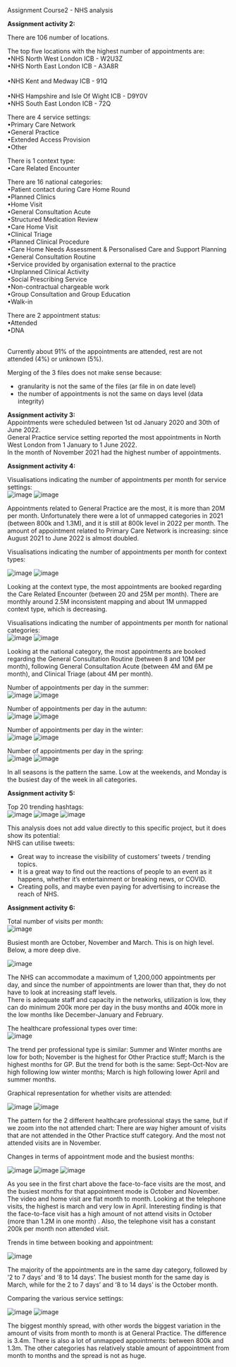 Assignment Course2 - NHS analysis

**Assignment activity 2:** <br>

There are 106 number of locations. <br>

The top five locations with the highest number of appointments are:<br>
  •NHS North West London ICB - W2U3Z <br>
  •NHS North East London ICB - A3A8R <br>          
  •NHS Kent and Medway ICB - 91Q <br>              
  •NHS Hampshire and Isle Of Wight ICB - D9Y0V<br>
  •NHS South East London ICB - 72Q  <br>           

There are 4 service settings:<br>
  •Primary Care Network<br>
  •General Practice<br>
  •Extended Access Provision<br>
  •Other<br>

There is 1 context type:<br>
  •Care Related Encounter<br>

There are 16 national categories:<br>
  •Patient contact during Care Home Round<br>
  •Planned Clinics<br>
  •Home Visit<br>
  •General Consultation Acute<br>
  •Structured Medication Review<br>
  •Care Home Visit<br>
  •Clinical Triage<br>
  •Planned Clinical Procedure<br>
  •Care Home Needs Assessment & Personalised Care and Support Planning<br>
  •General Consultation Routine<br>
  •Service provided by organisation external to the practice<br>
  •Unplanned Clinical Activity<br>
  •Social Prescribing Service<br>
  •Non-contractual chargeable work<br>
  •Group Consultation and Group Education<br>
  •Walk-in<br>

There are 2 appointment status:<br>
  •Attended<br>
  •DNA<br>
<br>

Currently about 91% of the appointments are attended, rest are not attended (4%) or unknown (5%).<br>

Merging of the 3 files does not make sense because:<br>
- granularity is not the same of the files (ar file in on date level)<br>
- the number of appointments is not the same on days level (data integrity)<br>

**Assignment activity 3:** <br>
Appointments were scheduled between 1st od January 2020 and 30th of June 2022. <br>
General Practice service setting reported the most appointments in North West London from 1 January to 1 June 2022.<br>
In the month of November 2021 had the highest number of appointments.<br>

**Assignment activity 4:** <br>

Visualisations indicating the number of appointments per month for service settings:<br>
![image](https://user-images.githubusercontent.com/108824849/197209959-71670f25-368c-4412-ad84-477dc5f6f047.png)
![image](https://user-images.githubusercontent.com/108824849/197209976-85fcdd89-0caf-45f1-9ad4-36e696e50f4c.png)

Appointments related to General Practice are the most, it is more than 20M per month. Unfortunately there were a lot of unmapped categories in 2021 (between 800k and 1.3M), and it is still at 800k level in 2022 per month. The amount of appointment related to Primary Care Network is increasing: since August 2021 to June 2022 is almost doubled. 

Visualisations indicating the number of appointments per month for context types:<br>

![image](https://user-images.githubusercontent.com/108824849/197210058-3a3e9657-a16b-4829-b01c-126dd3e16f13.png)
![image](https://user-images.githubusercontent.com/108824849/197210077-8483f4c4-9ea8-4e4f-9acf-7a3c3d2195d6.png)

Looking at the context type, the most appointments are booked regarding the Care Related Encounter (between 20 and 25M per month). There are monthly around 2.5M inconsistent mapping and about 1M unmapped context type, which is decreasing. 

Visualisations indicating the number of appointments per month for national categories:<br>
![image](https://user-images.githubusercontent.com/108824849/197210856-9a5ebd55-e853-4d74-aa44-259d6b4e75e1.png)
![image](https://user-images.githubusercontent.com/108824849/197210872-040666ea-6045-4d44-a2ea-87ea9bd19599.png)

Looking at the national category, the most appointments are booked regarding the General Consultation Routine (between 8 and 10M per month), following General Consultation Acute (between 4M and 6M pe month), and Clinical Triage (about 4M per month).

Number of appointments per day in the summer: <br>
![image](https://user-images.githubusercontent.com/108824849/197211440-725fda62-bc0a-4809-bcc7-a58dcb3f09b7.png)
![image](https://user-images.githubusercontent.com/108824849/197211461-89ca9681-7e2f-4ef1-afe7-c253770439b3.png)

Number of appointments per day in the autumn: <br>
![image](https://user-images.githubusercontent.com/108824849/197211549-67d843ba-5608-4a03-b63e-515d6b7e69af.png)
![image](https://user-images.githubusercontent.com/108824849/197211566-53c5de1d-a0d5-4526-a97b-40c3a9cdd092.png)

Number of appointments per day in the winter: <br>
![image](https://user-images.githubusercontent.com/108824849/197211620-ce3ac235-bdf8-4f8a-b66d-f2aacf2705f9.png)
![image](https://user-images.githubusercontent.com/108824849/197211659-4b27dd64-7da4-4a12-a4a6-6483d2688005.png)

Number of appointments per day in the spring: <br>
![image](https://user-images.githubusercontent.com/108824849/197211725-542a62d3-0279-4f3b-8139-aa7f33c03b25.png)
![image](https://user-images.githubusercontent.com/108824849/197211754-79f0c2ec-d3af-4be5-bbde-15821d591f0a.png)

In all seasons is the pattern the same. Low at the weekends, and Monday is the busiest day of the week in all categories.  

**Assignment activity 5:** <br>

Top 20 trending hashtags:<br>
![image](https://user-images.githubusercontent.com/108824849/197213028-944bd8c5-64e7-42c4-bb39-5d0e4735eda8.png)
![image](https://user-images.githubusercontent.com/108824849/197213250-50e06742-412c-43fa-9d41-7ce8540bf07b.png)
![image](https://user-images.githubusercontent.com/108824849/197213273-09fd55a1-e4c1-4506-bf39-66ec39e0e08a.png)

This analysis does not add value directly to this specific project, but it does show its potential: <br>
NHS can utilise tweets:<br>
-	Great way to increase the visibility of customers’ tweets / trending topics.<br>
-	It is a great way to find out the reactions of people to an event as it happens, whether it’s entertainment or breaking news, or COVID. <br>
-	Creating polls, and maybe even paying for advertising to increase the reach of NHS.<br>

**Assignment activity 6:** <br>

Total number of visits per month:<br>
![image](https://user-images.githubusercontent.com/108824849/197217085-97b8b4fb-d89b-4716-afea-89d62f51a22e.png)

Busiest month are October, November and March. This is on high level. Below, a more deep dive.<br>

![image](https://user-images.githubusercontent.com/108824849/197217235-c9da5cd9-a1bf-41a8-902f-8c5bf5221bf9.png)

The NHS can accommodate a maximum of 1,200,000 appointments per day, and since the number of appointments are lower than that, they do not have to look at increasing staff levels. <br>
There is adequate staff and capacity in the networks, utilization is low, they can do minimum 200k more per day in the busy months and 400k more in the low months like December-January and February. <br>

The healthcare professional types over time:<br>
![image](https://user-images.githubusercontent.com/108824849/197217503-d5580a54-3fb4-427d-9868-7fc42061d0cf.png)

The trend per professional type is similar: Summer and Winter months are low for both; November is the highest for Other Practice stuff; March is the highest months for GP. But the trend for both is the same: Sept-Oct-Nov are high following low winter months; March is high following lower April and summer months. 

Graphical representation for whether visits are attended:<br>

![image](https://user-images.githubusercontent.com/108824849/197237828-ab6e03f2-7d76-4ff1-ae5a-ceede80ab605.png)
![image](https://user-images.githubusercontent.com/108824849/197237847-1d1af586-b952-4d54-abfb-69879cc20993.png)

The pattern for the 2 different healthcare professional stays the same, but if we zoom into the not attended chart: There are way higher amount of visits that are not attended in the Other Practice stuff category.  And the most not attended visits are in November. 

Changes in terms of appointment mode and the busiest months:<br>

![image](https://user-images.githubusercontent.com/108824849/197241052-7ab4692d-7a66-4e5b-8244-6558dae4694c.png)
![image](https://user-images.githubusercontent.com/108824849/197242622-2907bcd7-3fea-4313-9ffc-2286dafddb7a.png)
![image](https://user-images.githubusercontent.com/108824849/197241073-5b15da4e-7729-4730-9661-68c90582306b.png)

As you see in the first chart above the face-to-face visits are the most, and the busiest months for that appointment mode is  October and November.  The video and home visit are flat month to month. Looking at the telephone visits, the highest is march and very low in April. Interesting finding is that the face-to-face visit has a high amount of not attend visits in October (more than 1.2M in one month) . Also, the telephone visit has a constant 200k per month non attended visit. 

Trends in time between booking and appointment:<br>

![image](https://user-images.githubusercontent.com/108824849/197247296-54ace718-a05d-454d-9eac-33b08d7b6d88.png)

The majority of the appointments are in the same day category, followed by ‘2 to 7 days’ and ‘8 to 14 days’.  The busiest month for the same day is March, while for the 2 to 7 days’ and ‘8 to 14 days’ is the October month. 

Comparing the various service settings:<br>

![image](https://user-images.githubusercontent.com/108824849/197247457-cfe372c4-e791-4a2b-80dd-b9723f9cfd73.png)
![image](https://user-images.githubusercontent.com/108824849/197247485-42639669-76f1-41d2-8806-a99ee768722c.png)

The biggest monthly spread, with other words the biggest variation in the amount of visits from month to month is at General Practice. The difference is 3.4m. There is also a lot of unmapped appointments: between 800k and 1.3m. The other categories has relatively stable amount of appointment from month to months and the spread is not as huge.   

